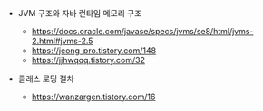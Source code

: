 * JVM 구조와 자바 런타임 메모리 구조
  - https://docs.oracle.com/javase/specs/jvms/se8/html/jvms-2.html#jvms-2.5
  - https://jeong-pro.tistory.com/148
  - https://jjhwqqq.tistory.com/32
  
* 클래스 로딩 절차
  - https://wanzargen.tistory.com/16
